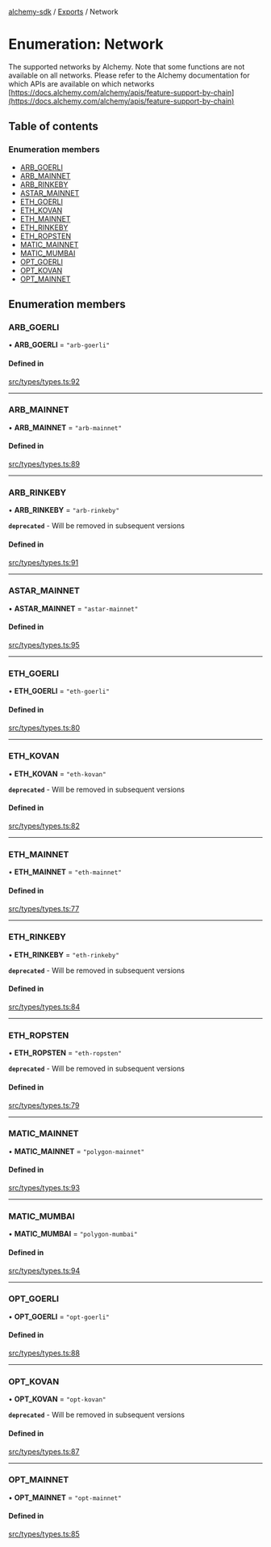 [alchemy-sdk](../README.md) / [Exports](../modules.md) / Network

# Enumeration: Network

The supported networks by Alchemy. Note that some functions are not available
on all networks. Please refer to the Alchemy documentation for which APIs are
available on which networks
[https://docs.alchemy.com/alchemy/apis/feature-support-by-chain](https://docs.alchemy.com/alchemy/apis/feature-support-by-chain)

## Table of contents

### Enumeration members

- [ARB\_GOERLI](Network.md#arb_goerli)
- [ARB\_MAINNET](Network.md#arb_mainnet)
- [ARB\_RINKEBY](Network.md#arb_rinkeby)
- [ASTAR\_MAINNET](Network.md#astar_mainnet)
- [ETH\_GOERLI](Network.md#eth_goerli)
- [ETH\_KOVAN](Network.md#eth_kovan)
- [ETH\_MAINNET](Network.md#eth_mainnet)
- [ETH\_RINKEBY](Network.md#eth_rinkeby)
- [ETH\_ROPSTEN](Network.md#eth_ropsten)
- [MATIC\_MAINNET](Network.md#matic_mainnet)
- [MATIC\_MUMBAI](Network.md#matic_mumbai)
- [OPT\_GOERLI](Network.md#opt_goerli)
- [OPT\_KOVAN](Network.md#opt_kovan)
- [OPT\_MAINNET](Network.md#opt_mainnet)

## Enumeration members

### ARB\_GOERLI

• **ARB\_GOERLI** = `"arb-goerli"`

#### Defined in

[src/types/types.ts:92](https://github.com/alchemyplatform/alchemy-sdk-js/blob/7bf2430/src/types/types.ts#L92)

___

### ARB\_MAINNET

• **ARB\_MAINNET** = `"arb-mainnet"`

#### Defined in

[src/types/types.ts:89](https://github.com/alchemyplatform/alchemy-sdk-js/blob/7bf2430/src/types/types.ts#L89)

___

### ARB\_RINKEBY

• **ARB\_RINKEBY** = `"arb-rinkeby"`

**`deprecated`** - Will be removed in subsequent versions

#### Defined in

[src/types/types.ts:91](https://github.com/alchemyplatform/alchemy-sdk-js/blob/7bf2430/src/types/types.ts#L91)

___

### ASTAR\_MAINNET

• **ASTAR\_MAINNET** = `"astar-mainnet"`

#### Defined in

[src/types/types.ts:95](https://github.com/alchemyplatform/alchemy-sdk-js/blob/7bf2430/src/types/types.ts#L95)

___

### ETH\_GOERLI

• **ETH\_GOERLI** = `"eth-goerli"`

#### Defined in

[src/types/types.ts:80](https://github.com/alchemyplatform/alchemy-sdk-js/blob/7bf2430/src/types/types.ts#L80)

___

### ETH\_KOVAN

• **ETH\_KOVAN** = `"eth-kovan"`

**`deprecated`** - Will be removed in subsequent versions

#### Defined in

[src/types/types.ts:82](https://github.com/alchemyplatform/alchemy-sdk-js/blob/7bf2430/src/types/types.ts#L82)

___

### ETH\_MAINNET

• **ETH\_MAINNET** = `"eth-mainnet"`

#### Defined in

[src/types/types.ts:77](https://github.com/alchemyplatform/alchemy-sdk-js/blob/7bf2430/src/types/types.ts#L77)

___

### ETH\_RINKEBY

• **ETH\_RINKEBY** = `"eth-rinkeby"`

**`deprecated`** - Will be removed in subsequent versions

#### Defined in

[src/types/types.ts:84](https://github.com/alchemyplatform/alchemy-sdk-js/blob/7bf2430/src/types/types.ts#L84)

___

### ETH\_ROPSTEN

• **ETH\_ROPSTEN** = `"eth-ropsten"`

**`deprecated`** - Will be removed in subsequent versions

#### Defined in

[src/types/types.ts:79](https://github.com/alchemyplatform/alchemy-sdk-js/blob/7bf2430/src/types/types.ts#L79)

___

### MATIC\_MAINNET

• **MATIC\_MAINNET** = `"polygon-mainnet"`

#### Defined in

[src/types/types.ts:93](https://github.com/alchemyplatform/alchemy-sdk-js/blob/7bf2430/src/types/types.ts#L93)

___

### MATIC\_MUMBAI

• **MATIC\_MUMBAI** = `"polygon-mumbai"`

#### Defined in

[src/types/types.ts:94](https://github.com/alchemyplatform/alchemy-sdk-js/blob/7bf2430/src/types/types.ts#L94)

___

### OPT\_GOERLI

• **OPT\_GOERLI** = `"opt-goerli"`

#### Defined in

[src/types/types.ts:88](https://github.com/alchemyplatform/alchemy-sdk-js/blob/7bf2430/src/types/types.ts#L88)

___

### OPT\_KOVAN

• **OPT\_KOVAN** = `"opt-kovan"`

**`deprecated`** - Will be removed in subsequent versions

#### Defined in

[src/types/types.ts:87](https://github.com/alchemyplatform/alchemy-sdk-js/blob/7bf2430/src/types/types.ts#L87)

___

### OPT\_MAINNET

• **OPT\_MAINNET** = `"opt-mainnet"`

#### Defined in

[src/types/types.ts:85](https://github.com/alchemyplatform/alchemy-sdk-js/blob/7bf2430/src/types/types.ts#L85)
